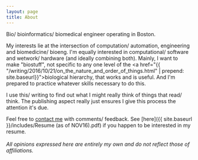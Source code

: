 ```yaml
---
layout: page
title: About
---
```

Bio/ bioinformatics/ biomedical engineer operating in Boston. 

My interests lie at the intersection of computation/ automation, engineering 
and biomedicine/ bioeng. I'm equally interested in computational/ software and wetwork/ 
hardware (and ideally combining both). Mainly, I want to make "biostuff", not 
specific to any one level of the <a href="{{ "/writing/2016/10/21/on_the_nature_and_order_of_things.html"
| prepend: site.baseurl}}">biological hierarchy</a>, that works and is useful. And 
I'm prepared to practice whatever skills necessary to do this. 

I use this/ writing to find out what I might really think of things that read/ think. The publishing
aspect really just ensures I give this process the attention it's due. 

Feel free to [contact me](mailto:tfarrell01@gmail.com) with comments/ feedback. See 
[here]({{ site.baseurl }}/includes/Resume (as of NOV16).pdf) if you happen to be interested in 
my resume. 
<br>  
*All opinions expressed here are entirely my own and do not reflect 
those of affiliations.* 
